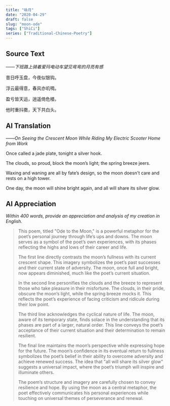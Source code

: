 ```yaml
---
title: "咏月"
date: "2020-04-29"
draft: false
slug: "moon-ode"
tags: ["ShiCi"]
series: ["Traditional-Chinese-Poetry"]
---
```


## Source Text

——*下班路上骑着爱玛电动车望见弯弯的月亮有感*

昔日呼玉盘，今夜似银钩。

浮云最得意，春风亦叽啁。

盈亏皆天运，逍遥倚危楼。

他时重抖擞，天下共白头。

## AI Translation

——*On Seeing the Crescent Moon While Riding My Electric Scooter Home from Work*

Once called a jade plate, tonight a silver hook.

The clouds, so proud, block the moon’s light; the spring breeze jeers.

Waxing and waning are all by fate’s design, so the moon doesn't care and rests on a high tower.

One day, the moon will shine bright again, and all will share its silver glow.

## AI Appreciation

*Within 400 words, provide an appreciation and analysis of my creation in English.*

>This poem, titled "Ode to the Moon," is a powerful metaphor for the poet’s personal journey through life’s ups and downs. The moon serves as a symbol of the poet’s own experiences, with its phases reflecting the highs and lows of their career and life.
>
>The first line directly contrasts the moon’s fullness with its current crescent shape. This imagery symbolizes the poet’s past successes and their current state of adversity. The moon, once full and bright, now appears diminished, much like the poet’s current situation.
>
>In the second line personifies the clouds and the breeze to represent those who take pleasure in their misfortune. The clouds, in their pride, obscure the moon’s light, while the spring breeze mocks it. This reflects the poet’s experience of facing criticism and ridicule during their low point.
>
>The third line acknowledges the cyclical nature of life. The moon, aware of its temporary state, finds solace in the understanding that its phases are part of a larger, natural order. This line conveys the poet’s acceptance of their current situation and their determination to remain resilient.
>
>The final line maintains the moon’s perspective while expressing hope for the future. The moon’s confidence in its eventual return to fullness symbolizes the poet’s belief in their ability to overcome adversity and achieve renewed success. The idea that "all will share its silver glow" suggests a universal impact, where the poet’s triumph will inspire and illuminate others.
>
>The poem’s structure and imagery are carefully chosen to convey resilience and hope. By using the moon as a central metaphor, the poet effectively communicates his personal experiences while touching on universal themes of perseverance and renewal.
